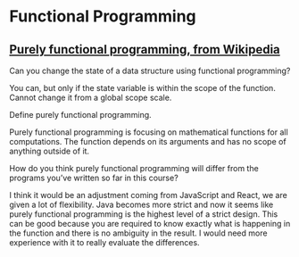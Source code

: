 # Functional Programming

## [Purely functional programming, from Wikipedia](https://en.wikipedia.org/wiki/Purely_functional_programming)

Can you change the state of a data structure using functional programming?

You can, but only if the state variable is within the scope of the function. Cannot change it from a global scope scale.

Define purely functional programming.

Purely functional programming is focusing on mathematical functions for all computations. The function depends on its arguments and has no scope of anything outside of it.

How do you think purely functional programming will differ from the programs you’ve written so far in this course?

I think it would be an adjustment coming from JavaScript and React, we are given a lot of flexibility. Java becomes more strict and now it seems like purely functional programming is the highest level of a strict design. This can be good because you are required to know exactly what is happening in the function and there is no ambiguity in the result. I would need more experience with it to really evaluate the differences.
